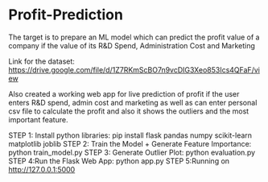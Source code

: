 # Profit-Prediction
The target is to prepare an ML model which can predict the profit value of a company if the value of its R&D Spend, Administration Cost and Marketing

Link for the dataset: https://drive.google.com/file/d/1Z7RKmScBO7n9vcDIG3Xeo853Ics4QFaF/view

Also created a working web app for live prediction of profit if the user enters R&D spend, admin cost and marketing as well as can enter personal csv file to calculate the profit and also it shows the outliers and the most important feature.

STEP 1: Install python libraries: pip install flask pandas numpy scikit-learn matplotlib joblib
STEP 2: Train the Model + Generate Feature Importance: python train_model.py
STEP 3: Generate Outlier Plot: python evaluation.py
STEP 4:Run the Flask Web App: python app.py
STEP 5:Running on http://127.0.0.1:5000
